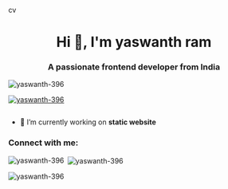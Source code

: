 cv<h1 align="center">Hi 👋, I'm yaswanth ram</h1>
<h3 align="center">A passionate frontend developer from India</h3>

<p align="left"> <img src="https://komarev.com/ghpvc/?username=yaswanth-396&label=Profile%20views&color=0e75b6&style=flat" alt="yaswanth-396" /> </p>

<p align="left"> <a href="https://github.com/ryo-ma/github-profile-trophy"><img src="https://github-profile-trophy.vercel.app/?username=yaswanth-396" alt="yaswanth-396" /></a> </p>

<p align="left"> <a href="https://twitter.com/" target="blank"><img src="https://img.shields.io/twitter/follow/?logo=twitter&style=for-the-badge" alt="" /></a> </p>

- 🔭 I’m currently working on **static website**

<h3 align="left">Connect with me:</h3>
<p align="left">
</p>

<p><img align="left" src="https://github-readme-stats.vercel.app/api/top-langs?username=yaswanth-396&show_icons=true&locale=en&layout=compact" alt="yaswanth-396" /></p>

<p>&nbsp;<img align="center" src="https://github-readme-stats.vercel.app/api?username=yaswanth-396&show_icons=true&locale=en" alt="yaswanth-396" /></p>

<p><img align="center" src="https://github-readme-streak-stats.herokuapp.com/?user=yaswanth-396&" alt="yaswanth-396" /></p>
